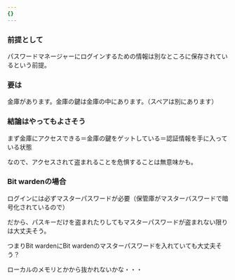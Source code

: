 ```yaml
---
{}
---
```

  

### 前提として

パスワードマネージャーにログインするための情報は別なところに保存されているという前提。

  

### 要は

金庫があります。金庫の鍵は金庫の中にあります。（スペアは別にあります）

  

### 結論はやってもよさそう

まず金庫にアクセスできる＝金庫の鍵をゲットしている＝認証情報を手に入っている状態

なので、アクセスされて盗まれることを危惧することは無意味かも。

  

### Bit wardenの場合

ログインには必ずマスターパスワードが必要（保管庫がマスターバスワードで暗号化されているので）

だから、パスキーだけを盗まれたりしてもマスターパスワードが盗まれない限りは大丈夫そう。

つまりBit wardenにBit wardenのマスターパスワードを入れていても大丈夫そう？

  

ローカルのメモリとかから抜かれないかな・・・